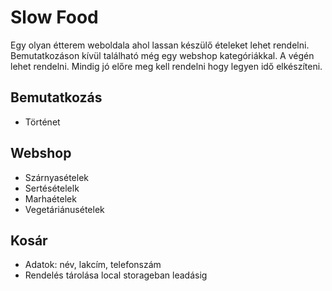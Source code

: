 # Slow Food

Egy olyan étterem weboldala ahol lassan készülő ételeket lehet rendelni. Bemutatkozáson kívül található még egy webshop kategóriákkal. A végén lehet rendelni. Mindig jó előre meg kell rendelni hogy legyen idő elkészíteni.

## Bemutatkozás
- Történet

## Webshop
- Szárnyasételek
- Sertésételelk
- Marhaételek
- Vegetáriánusételek

## Kosár
- Adatok: név, lakcím, telefonszám
- Rendelés tárolása local storageban leadásig
